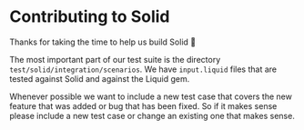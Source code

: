 # Contributing to Solid

Thanks for taking the time to help us build Solid 🎉

The most important part of our test suite is the directory `test/solid/integration/scenarios`.
We have `input.liquid` files that are tested against Solid and against the Liquid gem.

Whenever possible we want to include a new test case that covers the new feature that was added or bug that has been fixed. So if it makes sense please include a new test case or change an existing one that makes sense.
